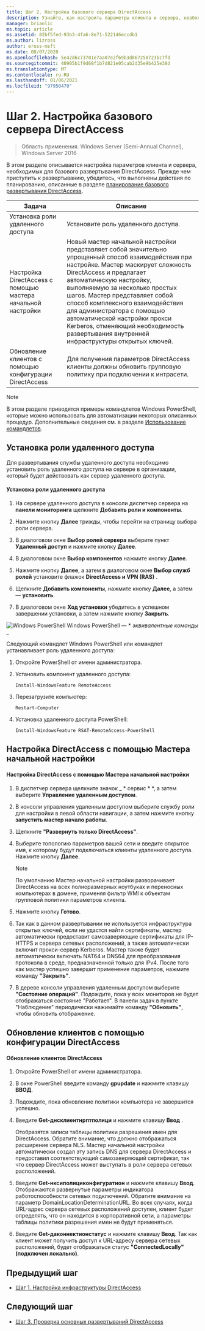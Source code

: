 ```yaml
---
title: Шаг 2. Настройка базового сервера DirectAccess
description: Узнайте, как настроить параметры клиента и сервера, необходимые для базового развертывания DirectAccess.
manager: brianlic
ms.topic: article
ms.assetid: 82bf5fed-93b3-4fa6-8e71-522146eccdb1
ms.author: lizross
author: eross-msft
ms.date: 08/07/2020
ms.openlocfilehash: 5e42d6c73701e7aa07e2f69b3d867258723bc7fd
ms.sourcegitcommit: 40905b1f9d68f1b7d821e05cab2d35e9b425e38d
ms.translationtype: MT
ms.contentlocale: ru-RU
ms.lasthandoff: 01/06/2021
ms.locfileid: "97950470"
---
```

# <a name="step-2-configure-the-basic-directaccess-server"></a>Шаг 2. Настройка базового сервера DirectAccess

>Область применения. Windows Server (Semi-Annual Channel), Windows Server 2016

В этом разделе описывается настройка параметров клиента и сервера, необходимых для базового развертывания DirectAccess. Прежде чем приступить к развертыванию, убедитесь, что выполнены действия по планированию, описанные в разделе [планирование базового развертывания DirectAccess](Plan-a-Basic-DirectAccess-Deployment.md).

|Задача|Описание|
|----|--------|
|Установка роли удаленного доступа|Установите роль удаленного доступа.|
|Настройка DirectAccess с помощью мастера начальной настройки|Новый мастер начальной настройки представляет собой значительно упрощенный способ взаимодействия при настройке. Мастер маскирует сложность DirectAccess и предлагает автоматическую настройку, выполняемую за несколько простых шагов. Мастер представляет собой способ комплексного взаимодействия для администратора с помощью автоматической настройки прокси Kerberos, отменяющий необходимость развертывания внутренней инфраструктуры открытых ключей.|
|Обновление клиентов с помощью конфигурации DirectAccess|Для получения параметров DirectAccess клиенты должны обновить групповую политику при подключении к интрасети.|

> [!NOTE]
> В этом разделе приводятся примеры командлетов Windows PowerShell, которые можно использовать для автоматизации некоторых описанных процедур. Дополнительные сведения см. в разделе [Использование командлетов](https://go.microsoft.com/fwlink/p/?linkid=230693).

## <a name="install-the-remote-access-role"></a><a name="BKMK_Role"></a>Установка роли удаленного доступа
Для развертывания службы удаленного доступа необходимо установить роль удаленного доступа на сервере в организации, который будет действовать как сервер удаленного доступа.

#### <a name="to-install-the-remote-access-role"></a>Установка роли удаленного доступа

1.  На сервере удаленного доступа в консоли диспетчер сервера на **панели мониторинга** щелкните **Добавить роли и компоненты**.

2.  Нажмите кнопку **Далее** трижды, чтобы перейти на страницу выбора роли сервера.

3.  В диалоговом окне **Выбор ролей сервера** выберите пункт **Удаленный доступ** и нажмите кнопку **Далее**.

4.  В диалоговом окне **Выбор компонентов** нажмите кнопку **Далее**.

5.  Нажмите кнопку **Далее**, а затем в диалоговом окне **Выбор служб ролей** установите флажок **DirectAccess и VPN (RAS)** .

6.  Щелкните **Добавить компоненты**, нажмите кнопку **Далее**, а затем — **установить**.

7.  В диалоговом окне **Ход установки** убедитесь в успешном завершении установки, а затем нажмите кнопку **Закрыть**.

![Windows PowerShell Windows PowerShell — ](../../../media/Step-2-Configure-the-DirectAccess-Server/PowerShellLogoSmall.gif) * *_<em>эквивалентные команды</em>_* _

Следующий командлет Windows PowerShell или командлет устанавливает роль удаленного доступа:

1. Откройте PowerShell от имени администратора.

2. Установить компонент удаленного доступа:

   ```
   Install-WindowsFeature RemoteAccess
   ```

3. Перезагрузите компьютер:

   ```
   Restart-Computer
   ```

4. Установка удаленного доступа PowerShell:

   ```
   Install-WindowsFeature RSAT-RemoteAccess-PowerShell
   ```




## <a name="configure-directaccess-with-the-getting-started-wizard"></a>Настройка DirectAccess с помощью Мастера начальной настройки

#### <a name="to-configure-directaccess-using-the-getting-started-wizard"></a>Настройка DirectAccess с помощью Мастера начальной настройки

1.  В диспетчер сервера щелкните значок _ * сервис * *, а затем выберите **Управление удаленным доступом**.

2.  В консоли управления удаленным доступом выберите службу роли для настройки в левой области навигации, а затем нажмите кнопку **запустить мастер начало работы**.

3.  Щелкните **"Развернуть только DirectAccess"**.

4.  Выберите топологию параметров вашей сети и введите открытое имя, к которому будут подключаться клиенты удаленного доступа. Нажмите кнопку **Далее**.

    > [!NOTE]
    > По умолчанию Мастер начальной настройки разворачивает DirectAccess на всех полноразмерных ноутбуках и переносных компьютерах в домене, применяя фильтр WMI к объектам групповой политики параметров клиента.

5.  Нажмите кнопку **Готово**.

6.  Так как в данном развертывании не используется инфраструктура открытых ключей, если не удастся найти сертификаты, мастер автоматически предоставит самозаверяющие сертификаты для IP-HTTPS и сервера сетевых расположений, а также автоматически включит прокси-сервер Kerberos. Мастер также будет автоматически включать NAT64 и DNS64 для преобразования протокола в среде, предназначенной только для IPv4. После того как мастер успешно завершит применение параметров, нажмите команду **"Закрыть"**.

7.  В дереве консоли управления удаленным доступом выберите **"Состояние операций"**. Подождите, пока у всех мониторов не будет отображаться состояние "Работает". В панели задач в пункте "Наблюдение" периодически нажимайте команду **"Обновить"**, чтобы обновить отображение.

## <a name="update-clients-with-the-directaccess-configuration"></a>Обновление клиентов с помощью конфигурации DirectAccess

#### <a name="to-update-directaccess-clients"></a>Обновление клиентов DirectAccess

1.  Откройте PowerShell от имени администратора.

2.  В окне PowerShell введите команду **gpupdate** и нажмите клавишу **ВВОД**.

3.  Подождите, пока обновление политики компьютера не завершится успешно.

4.  Введите **Get-днсклиентнрптполици** и нажмите клавишу **Ввод** .

    Отобразятся записи таблицы политики разрешения имен для DirectAccess. Обратите внимание, что должно отображаться расширение сервера NLS. Мастер начальной настройки автоматически создал эту запись DNS для сервера DirectAccess и предоставил соответствующий самозаверяющий сертификат, так что сервер DirectAccess может выступать в роли сервера сетевых расположений.

5.  Введите **Get-нксиполициконфигуратион** и нажмите клавишу **Ввод**. Отображаются развернутые параметры индикатора работоспособности сетевых подключений. Обратите внимание на параметр DomainLocationDeterminationURL. Во всех случаях, когда URL-адрес сервера сетевых расположений доступен, клиент будет определять, что он находится в корпоративной сети, а параметры таблицы политики разрешения имен не будут применяться.

6.  Введите **Get-даконнектионстатус** и нажмите клавишу **Ввод**. Так как клиент может получить доступ к URL-адресу сервера сетевых расположений, будет отображаться статус **"ConnectedLocally" (подключен локально)**.

## <a name="previous-step"></a><a name="BKMK_Links"></a>Предыдущий шаг

-   [Шаг 1. Настройка инфраструктуры DirectAccess](./da-basic-configure-s1-infrastructure.md)

## <a name="next-step"></a>Следующий шаг

-   [Шаг 3. Проверка основных развертываний DirectAccess](da-basic-configure-s3-verify.md)